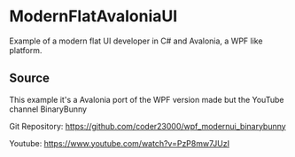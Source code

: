 # ModernFlatAvaloniaUI

Example of a modern flat UI developer in C# and Avalonia, a WPF like platform.

## Source
This example it's a Avalonia port of the WPF version made but the YouTube channel BinaryBunny

Git Repository: https://github.com/coder23000/wpf_modernui_binarybunny

Youtube: https://www.youtube.com/watch?v=PzP8mw7JUzI
